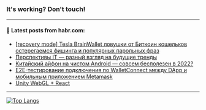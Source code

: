 ### It's working? Don't touch!

---
<!--
#### 🛠️ Technical stack:

![C++](https://img.shields.io/badge/C++-informational?logo=c%2B%2B&style=flat&logoColor=white&color=9C033A)
![Java](https://img.shields.io/badge/Java-informational?logo=java&style=flat&logoColor=white&color=007396)
![Kotlin](https://img.shields.io/badge/Kotlin-informational?logo=Kotlin&style=flat&logoColor=white&color=0095D5)
![JS](https://img.shields.io/badge/JS-informational?logo=javaScript&style=flat&logoColor=black&color=F7Df1E) <br>
![HTML5](https://img.shields.io/badge/HTML5-informational?logo=html5&style=flat&logoColor=white&color=E34F26)
![CSS3](https://img.shields.io/badge/CSS3-informational?logo=css3&style=flat&logoColor=white&color=157286)
![Sass](https://img.shields.io/badge/Saas-informational?logo=sass&style=flat&logoColor=white&color=hotpink)
![PHP](https://img.shields.io/badge/PHP-informational?logo=php&style=flat&logoColor=white&color=777BB4) <br>
![WebPAck](https://img.shields.io/badge/WebPack-informational?logo=webPack&style=flat&logoColor=white&color=FF6F00)
![Bootstrap](https://img.shields.io/badge/Bootstrap-informational?logo=Bootstrap&style=flat&logoColor=white&color=7952B3)
![MySQL](https://img.shields.io/badge/MySQL-informational?logo=MySQL&style=flat&logoColor=white&color=00f) <br>
![NodeJS](https://img.shields.io/badge/NodeJS-informational?logo=node.js&style=flat&logoColor=white&color=43853D)
![Spring](https://img.shields.io/badge/Spring-informational?logo=Spring&style=flat&logoColor=white&color=0A9EDC)
![Angular](https://img.shields.io/badge/Vue-informational?logo=vue.js&style=flat&logoColor=white&color=red)
![Git](https://img.shields.io/badge/Git-informational?logo=git&style=flat&logoColor=white&color=darkorange)

___
-->

#### 💬 Latest posts from habr.com:

<!-- BLOG-POST-LIST:START -->
- [[recovery mode] Tesla BrainWallet ловушки от Биткоин кошельков остерегаемся фишинга и популярных парольных фраз](https://habr.com/ru/post/689442/?utm_source=habrahabr&utm_medium=rss&utm_campaign=689442)
- [Перспективы IT — разный взгляд на будущие тренды](https://habr.com/ru/post/693640/?utm_source=habrahabr&utm_medium=rss&utm_campaign=693640)
- [Китайский айфон на чистом Android — совсем бесполезен в 2022?](https://habr.com/ru/post/693620/?utm_source=habrahabr&utm_medium=rss&utm_campaign=693620)
- [E2E-тестирование подключения по WalletConnect между DApp и мобильным приложением Metamask](https://habr.com/ru/post/693566/?utm_source=habrahabr&utm_medium=rss&utm_campaign=693566)
- [Unity WebGL + React](https://habr.com/ru/post/693534/?utm_source=habrahabr&utm_medium=rss&utm_campaign=693534)
<!-- BLOG-POST-LIST:END -->

---

[![Top Langs](https://github-readme-stats.vercel.app/api/top-langs/?username=zloylis&layout=compact&hide_border=true&theme=dracula)](https://github.com/zloylis)
